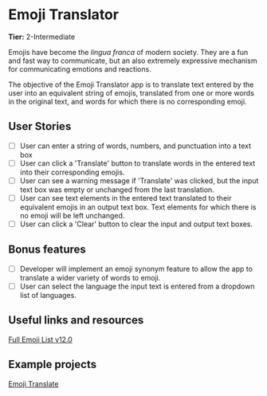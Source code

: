 # Emoji Translator

**Tier:** 2-Intermediate

Emojis have become the _lingua franca_ of modern society. They are a fun and
fast way to communicate, but an also extremely expressive mechanism for
communicating emotions and reactions.

The objective of the Emoji Translator app is to translate text entered by the
user into an equivalent string of emojis, translated from one or more words in
the original text, and words for which there is no corresponding emoji. 

## User Stories

-   [ ] User can enter a string of words, numbers, and punctuation into a text
box
-   [ ] User can click a 'Translate' button to translate words in the entered
text into their corresponding emojis.
-   [ ] User can see a warning message if 'Translate' was clicked, but the 
input text box was empty or unchanged from the last translation.
-   [ ] User can see text elements in the entered text translated to their
equivalent emojis in an output text box. Text elements for which there is no
emoji will be left unchanged.
-   [ ] User can click a 'Clear' button to clear the input and output text boxes.

## Bonus features

-   [ ] Developer will implement an emoji synonym feature to allow the app to
translate a wider variety of words to emoji.
-   [ ] User can select the language the input text is entered from a dropdown
list of languages.

## Useful links and resources

[Full Emoji List v12.0](https://unicode.org/emoji/charts/full-emoji-list.html)

## Example projects

[Emoji Translate](https://emojitranslate.com/)
